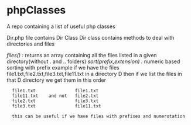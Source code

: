 # phpClasses
A repo containing a list of useful php classes

Dir.php file contains Dir Class
Dir class contains methods to deal with directories and files

*files() :* returns an array containing all the files listed in a given directory(without . and .. folders)
*sort($prefix,$extension)  :* numeric based sorting with prefix
    example if we have the files file1.txt,file2.txt,file3.txt,file11.txt in a directory D
    then if we list the files in that D directory we get them in this order 
   
      file1.txt               file1.txt
      file11.txt    and not   file2.txt
      file2.txt               file3.txt
      file3.txt               file11.txt
      
      this can be useful if we have files with prefixes and numerotation
    
